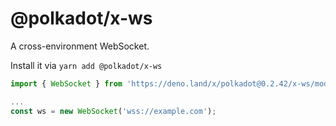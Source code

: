 # @polkadot/x-ws

A cross-environment WebSocket.

Install it via `yarn add @polkadot/x-ws`

```js
import { WebSocket } from 'https://deno.land/x/polkadot@0.2.42/x-ws/mod.ts';

...
const ws = new WebSocket('wss://example.com');
```
